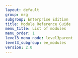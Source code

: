 ```yaml
---
layout: default
group: mrg
subgroup: Enterprise Edition
title: Module Reference Guide
menu_title: List of modules
menu_order: 1
level3_menu_node: level3parent
level3_subgroup: ee_modules
version: 2.0
---
```


